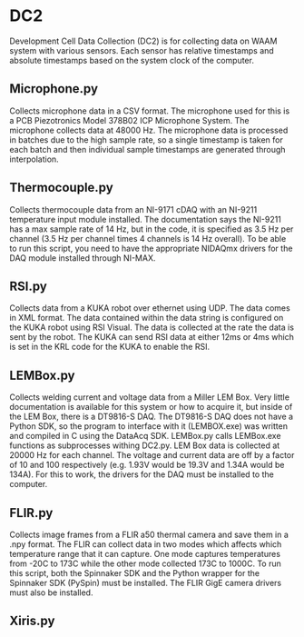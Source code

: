 # DC2
Development Cell Data Collection (DC2) is for collecting data on WAAM system with various sensors. Each sensor has relative timestamps and absolute timestamps based on the system clock of the computer.

## Microphone.py 
Collects microphone data in a CSV format. The microphone used for this is a PCB  Piezotronics Model 378B02 ICP Microphone System. The microphone collects data at 48000 Hz. The microphone data is processed in batches due to the high sample rate, so a single timestamp is taken for each batch and then individual sample timestamps are generated through interpolation.
## Thermocouple.py
Collects thermocouple data from an NI-9171 cDAQ with an NI-9211 temperature input module installed. The documentation says the NI-9211 has a max sample rate of 14 Hz, but in the code, it is specified as 3.5 Hz per channel (3.5 Hz per channel times 4 channels is 14 Hz overall). To be able to run this script, you need to have the appropriate NIDAQmx drivers for the DAQ module installed through NI-MAX. 
## RSI.py
Collects data from a KUKA robot over ethernet using UDP. The data comes in XML format. The data contained within the data string is configured on the KUKA robot using RSI Visual. The data is collected at the rate the data is sent by the robot. The KUKA can send RSI data at either 12ms or 4ms which is set in the KRL code for the KUKA to enable the RSI.
## LEMBox.py
Collects welding current and voltage data from a Miller LEM Box. Very little documentation is available for this system or how to acquire it, but inside of the LEM Box, there is a DT9816-S DAQ. The DT9816-S DAQ does not have a Python SDK, so the program to interface with it (LEMBOX.exe) was written and compiled in C using the DataAcq SDK. LEMBox.py calls LEMBox.exe functions as subprocesses withing DC2.py. LEM Box data is collected at 20000 Hz for each channel. The voltage and current data are off by a factor of 10 and 100 respectively (e.g. 1.93V would be 19.3V and 1.34A would be 134A). For this to work, the drivers for the DAQ must be installed to the computer. 
## FLIR.py 
Collects image frames from a FLIR a50 thermal camera and save them in a .npy format. The FLIR can collect data in two modes which affects which temperature range that it can capture. One mode captures temperatures from -20C to 173C while the other mode collected 173C to 1000C. To run this script, both the Spinnaker SDK and the Python wrapper for the Spinnaker SDK (PySpin) must be installed. The FLIR GigE camera drivers must also be installed.
## Xiris.py
